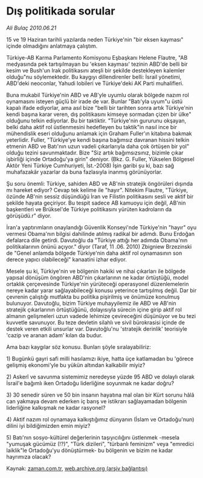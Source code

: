 # Dış politikada sorular

*Ali Bulaç 2010.06.21*

<td class="columnist-detail">
<p>15 ve 19 Haziran tarihli yazılarda neden Türkiye'nin "bir eksen kayması" içinde olmadığını anlatmaya çalıştım.</p>
<p>
<div id="haberMetinDiv">
<p>Türkiye-AB Karma Parlamento Komisyonu Eşbaşkanı Helene Flautre, "AB medyasında pek tartışılmayan bu 'eksen kayması' tezinin ABD'de belli bir kesim ve Bush'un Irak politikasını ateşli bir şekilde destekleyen kalemler olduğu"nu söylemektedir. Bu kaygıyı dillendirenler belli: İsrail yönetimi, ABD'deki neoconlar, Yahudi lobileri ve Türkiye'deki AK Parti muhalifleri.
<p>Buna mukabil Türkiye'nin ABD ve AB'yle uyumlu olarak bölgede nazım rol oynamasını isteyen güçlü bir irade de var. Bunlar "Batı'yla uyum"u üstü kapalı ifade ediyorlar, ama asıl bize "belli bir tarihten sonra artık Türkiye'nin kendi başına karar veren, dış politikasını kimseye sormadan çizen bir ülke" olduğunu telkin ediyorlar. Bu bir taktiktir. "Türkiye'nin gururunu okşayan, belki daha aktif rol üstlenmesini hedefleyen bu taktik"in nasıl ince bir mühendislik eseri olduğunu anlamak için Graham Fuller'ın kitabına bakmak yeterlidir. Fuller, "Türkiye'ye kendi başına bağımsız davranan hissini telkin etmenin ABD ve Batı'nın uzun vadeli çıkarlarıyla daha çok örtüşen bir yol" olduğu tezini savunmaktadır. Bize "Siz artık bağımsızsınız, bizimle çıkar işbirliği içinde Ortadoğu'ya girin" deniyor. (Bkz. G. Fuller, Yükselen Bölgesel Aktör Yeni Türkiye Cumhuriyeti, İst.-2008) İşin garibi şu ki, bazı sağ muhafazakâr yazarlar da buna fazlasıyla inanmış görünüyorlar.
<p>Şu soru önemli: Türkiye, sahiden ABD ve AB'nin stratejik öngörüleri dışında mı hareket ediyor? Cevap tek kelime ile "hayır". Nitekim Flautre, "Türkiye, özünde AB'nin sessiz düşündüğü İran ve Filistin politikasını sesli ve aktif bir şekilde hayata geçiriyor. Bu tespit sadece AB kamuoyu için değil, AB'nin başkentleri ve Brüksel'de Türkiye politikasını yürüten kadroların da görüşüdü.r" diyor.
<p>İran'a yaptırımların onaylandığı Güvenlik Konseyi'nde Türkiye'nin "hayır" oyu vermesi Obama'nın bilgisi dahilinde atılmış radikal bir adımdı. Bunu Erdoğan defalarca dile getirdi. Davutoğlu da "Türkiye attığı her adımda Obama'nın politikalarının önünü açıyor." diyor (Taraf, 11 .06. 2010) Zbigniew Brzezinski de "Genel anlamda bölgede Türkiye'nin daha aktif rol oynamasının son derece yapıcı olabileceği" kanaatini izhar ediyor.
<p>Mesele şu ki, Türkiye'nin ve bölgenin hakiki ve nihai çıkarları ile bölgede yapısal dönüşüm öngören ABD'nin çıkarlarının ne kadar örtüştüğü, model ortaklık çerçevesinde Türkiye'nin yürüteceği operasyonel düzenlemelerin nereye kadar yarar sağlayabileceği konusu yeterince tartışılmış değil. Dar bir çevrenin çalıştığı mutfakta bu politika pişirilmiş ve önümüze konulmuş bulunuyor. Davutoğlu, bizim Türkiye muhayyilemiz ile ABD ve AB'nin stratejik çıkarlarının örtüştüğünü, dolayısıyla sürecin içine girip aktif rol almanın gelişmeleri uzun vadede lehimize çevireceğini düşünüyor ve bu tezi kuvvetle savunuyor. Bu teze devletin silahlı ve sivil bürokrasisi içinde de destek veren etkili unsurlar var. Davutoğlu'nu 'stratejik derinlik' teorisiyle 'cazip ve aranan adam' kılan da budur.
<p>Ama bazı kaygılar söz konusu. Bunları şöyle sıralayabiliriz:
<p>1) Bugünkü gayri safi milli hasılamızı ikiye, hatta üçe katlamadan bu 'görece gelişmiş ekonomi'yle bu yükün altından kalkabilir miyiz? 
<p>2) Askerî ve savunma sistemimiz neredeyse yüzde 95 ABD ve dolaylı olarak İsrail'e bağımlı iken Ortadoğu liderliğine soyunmak ne kadar doğru? 
<p>3) 30 senedir süren ve 50 bin insanın hayatına mal olan bir Kürt sorunu hâlâ can yakmaya devam ederken iç barış ve istikrarı sağlayamadan bölgenin liderliğine kalkışmak ne kadar rasyonel? 
<p>4) Aktif nazım rol oynamaya kalkıştığımız dünyanın (İslam ve Ortadoğu'nun) dilini iyi bildiğimizden emin miyiz? 
<p>5) Batı'nın sosyo-kültürel değerlerinin taşıyıcılığını üstlenmek -mesela "yumuşak gücümüz (!?)", "Türk dizileri", "türbanlı feminizm" veya "emredici laiklik"le Ortadoğu'yu dönüştürmek- bu bölgenin ve bizim ne kadar hayrımıza olacak?</p></p></p></p></p></p></p></p></p></p></p></div>
</p>
<a href="http://web.archive.org/web/20110107110210/mailto:a.bulac@zaman.com.tr">
</a></td>

Kaynak: [zaman.com.tr](http://zaman.com.tr/yazar.do?yazino=997799), [web.archive.org (arşiv bağlantısı)](http://web.archive.org/web/20110107110210/http://www.zaman.com.tr/yazar.do?yazino=997799)
